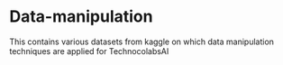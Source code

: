 # Data-manipulation
This contains various datasets from kaggle on which data manipulation techniques are applied for TechnocolabsAI
